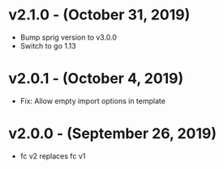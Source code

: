 # v2.1.0 - (October 31, 2019)
 * Bump sprig version to v3.0.0
 * Switch to go 1.13

# v2.0.1 - (October 4, 2019)
 * Fix: Allow empty import options in template

# v2.0.0 - (September 26, 2019)
 * fc v2 replaces fc v1
